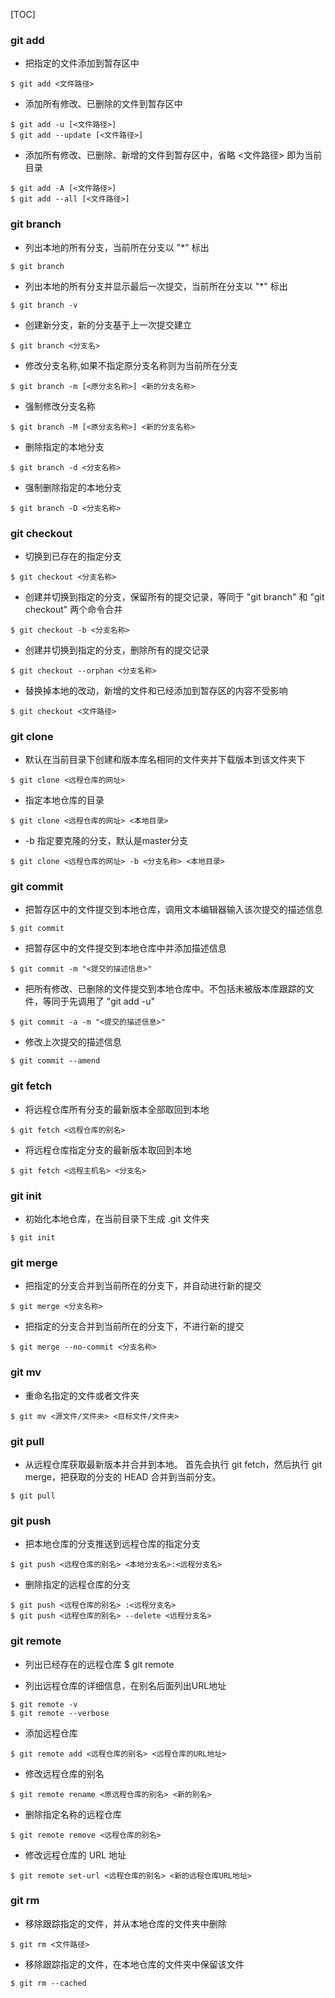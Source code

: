 [TOC]
### git add
- 把指定的文件添加到暂存区中
```
$ git add <文件路径>
```
- 添加所有修改、已删除的文件到暂存区中
```
$ git add -u [<文件路径>]
$ git add --update [<文件路径>]
```
- 添加所有修改、已删除、新增的文件到暂存区中，省略 <文件路径> 即为当前目录
```
$ git add -A [<文件路径>]
$ git add --all [<文件路径>]
```
### git branch
- 列出本地的所有分支，当前所在分支以 "*" 标出
```
$ git branch
```
- 列出本地的所有分支并显示最后一次提交，当前所在分支以 "*" 标出
```
$ git branch -v
```
- 创建新分支，新的分支基于上一次提交建立
```
$ git branch <分支名>
```
- 修改分支名称,如果不指定原分支名称则为当前所在分支
```
$ git branch -m [<原分支名称>] <新的分支名称>
```
- 强制修改分支名称
```
$ git branch -M [<原分支名称>] <新的分支名称>
```
- 删除指定的本地分支
```
$ git branch -d <分支名称>
```
- 强制删除指定的本地分支
```
$ git branch -D <分支名称>
```
### git checkout
- 切换到已存在的指定分支
```
$ git checkout <分支名称>
```
- 创建并切换到指定的分支，保留所有的提交记录，等同于 "git branch" 和 "git checkout" 两个命令合并
```
$ git checkout -b <分支名称>
```
- 创建并切换到指定的分支，删除所有的提交记录
```
$ git checkout --orphan <分支名称>
```
- 替换掉本地的改动，新增的文件和已经添加到暂存区的内容不受影响
```
$ git checkout <文件路径>
```

### git clone
- 默认在当前目录下创建和版本库名相同的文件夹并下载版本到该文件夹下
```
$ git clone <远程仓库的网址>
```
- 指定本地仓库的目录
```
$ git clone <远程仓库的网址> <本地目录>
```
- -b 指定要克隆的分支，默认是master分支
```
$ git clone <远程仓库的网址> -b <分支名称> <本地目录>
```

### git commit
- 把暂存区中的文件提交到本地仓库，调用文本编辑器输入该次提交的描述信息
```
$ git commit
```
- 把暂存区中的文件提交到本地仓库中并添加描述信息
```
$ git commit -m "<提交的描述信息>"
```
- 把所有修改、已删除的文件提交到本地仓库中。不包括未被版本库跟踪的文件，等同于先调用了 "git add -u"
```
$ git commit -a -m "<提交的描述信息>"
```
- 修改上次提交的描述信息
```
$ git commit --amend
```

### git fetch
- 将远程仓库所有分支的最新版本全部取回到本地
```
$ git fetch <远程仓库的别名>
```
- 将远程仓库指定分支的最新版本取回到本地
```   
$ git fetch <远程主机名> <分支名>
```
### git init
- 初始化本地仓库，在当前目录下生成 .git 文件夹
```
$ git init
```
### git merge
- 把指定的分支合并到当前所在的分支下，并自动进行新的提交
```
$ git merge <分支名称>
```
- 把指定的分支合并到当前所在的分支下，不进行新的提交
```
$ git merge --no-commit <分支名称>
```

### git mv
- 重命名指定的文件或者文件夹
```
$ git mv <源文件/文件夹> <目标文件/文件夹>
```

### git pull
- 从远程仓库获取最新版本并合并到本地。 首先会执行 git fetch，然后执行 git merge，把获取的分支的 HEAD 合并到当前分支。
```
$ git pull
```
### git push
- 把本地仓库的分支推送到远程仓库的指定分支
```
$ git push <远程仓库的别名> <本地分支名>:<远程分支名>
```
- 删除指定的远程仓库的分支
```
$ git push <远程仓库的别名> :<远程分支名>
$ git push <远程仓库的别名> --delete <远程分支名>
```
### git remote
- 列出已经存在的远程仓库
$ git remote

- 列出远程仓库的详细信息，在别名后面列出URL地址
```
$ git remote -v
$ git remote --verbose
```
- 添加远程仓库
```
$ git remote add <远程仓库的别名> <远程仓库的URL地址>
```
- 修改远程仓库的别名
```
$ git remote rename <原远程仓库的别名> <新的别名>
```
- 删除指定名称的远程仓库
```
$ git remote remove <远程仓库的别名>
```
- 修改远程仓库的 URL 地址
```
$ git remote set-url <远程仓库的别名> <新的远程仓库URL地址>
```
### git rm
- 移除跟踪指定的文件，并从本地仓库的文件夹中删除
```
$ git rm <文件路径>
```
- 移除跟踪指定的文件，在本地仓库的文件夹中保留该文件
```
$ git rm --cached
```
